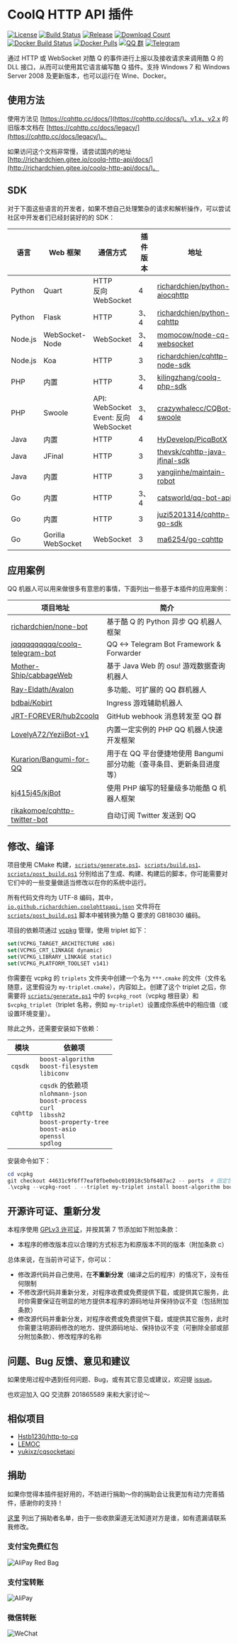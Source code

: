 # CoolQ HTTP API 插件

[![License](https://img.shields.io/github/license/richardchien/coolq-http-api.svg)](https://raw.githubusercontent.com/richardchien/coolq-http-api/master/LICENSE)
[![Build Status](https://img.shields.io/appveyor/ci/richardchien/coolq-http-api.svg)](https://ci.appveyor.com/project/richardchien/coolq-http-api)
[![Release](https://img.shields.io/github/release/richardchien/coolq-http-api.svg)](https://github.com/richardchien/coolq-http-api/releases)
[![Download Count](https://img.shields.io/github/downloads/richardchien/coolq-http-api/total.svg)](https://github.com/richardchien/coolq-http-api/releases)
[![Docker Build Status](https://img.shields.io/travis/richardchien/coolq-http-api.svg?label=docker%20build)](https://travis-ci.org/richardchien/coolq-http-api)
[![Docker Pulls](https://img.shields.io/docker/pulls/richardchien/cqhttp.svg)](https://hub.docker.com/r/richardchien/cqhttp/)
[![QQ 群](https://img.shields.io/badge/qq%E7%BE%A4-201865589-orange.svg)](https://jq.qq.com/?_wv=1027&k=5Euplde)
[![Telegram](https://img.shields.io/badge/telegram-chat-blue.svg)](https://t.me/cqhttp)

通过 HTTP 或 WebSocket 对酷 Q 的事件进行上报以及接收请求来调用酷 Q 的 DLL 接口，从而可以使用其它语言编写酷 Q 插件。支持 Windows 7 和 Windows Server 2008 及更新版本，也可以运行在 Wine、Docker。

## 使用方法

使用方法见 [https://cqhttp.cc/docs/](https://cqhttp.cc/docs/)。v1.x、v2.x 的旧版本文档在 [https://cqhttp.cc/docs/legacy/](https://cqhttp.cc/docs/legacy/)。

如果访问这个文档非常慢，请尝试国内的地址 [http://richardchien.gitee.io/coolq-http-api/docs/](http://richardchien.gitee.io/coolq-http-api/docs/)。

## SDK

对于下面这些语言的开发者，如果不想自己处理繁杂的请求和解析操作，可以尝试社区中开发者们已经封装好的的 SDK：

| 语言 | Web 框架 | 通信方式 | 插件版本 | 地址 | 作者 |
| --- | ------- | ------- | ------- | --- | ---- |
| Python | Quart | HTTP<br>反向 WebSocket | 4 | [richardchien/python-aiocqhttp](https://github.com/richardchien/python-aiocqhttp) | richardchien |
| Python | Flask | HTTP | 3、4 | [richardchien/python-cqhttp](https://github.com/richardchien/python-cqhttp) | richardchien |
| Node.js | WebSocket-Node | WebSocket | 3、4 | [momocow/node-cq-websocket](https://github.com/momocow/node-cq-websocket) | momocow |
| Node.js | Koa | HTTP | 3 | [richardchien/cqhttp-node-sdk](https://github.com/richardchien/cqhttp-node-sdk) | richardchien |
| PHP | 内置 | HTTP | 3、4 | [kilingzhang/coolq-php-sdk](https://github.com/kilingzhang/coolq-php-sdk) | kilingzhang |
| PHP | Swoole | API: WebSocket<br>Event: 反向 WebSocket | 3、4 | [crazywhalecc/CQBot-swoole](https://github.com/crazywhalecc/CQBot-swoole) | crazywhalecc |
| Java | 内置 | HTTP | 4 | [HyDevelop/PicqBotX](https://github.com/HyDevelop/PicqBotX) | Hykilpikonna |
| Java | JFinal | HTTP | 3 | [thevsk/cqhttp-java-jfinal-sdk](https://github.com/thevsk/cqhttp-java-jfinal-sdk) | thevsk |
| Java | 内置 | HTTP | 3 | [yangjinhe/maintain-robot](https://github.com/yangjinhe/maintain-robot) | yangjinhe |
| Go | 内置 | HTTP | 3、4 | [catsworld/qq-bot-api](https://github.com/catsworld/qq-bot-api) | catsworld<br>rikakomoe |
| Go | 内置 | HTTP | 3 | [juzi5201314/cqhttp-go-sdk](https://github.com/juzi5201314/cqhttp-go-sdk) | juzi5201314 |
| Go | Gorilla WebSocket | WebSocket | 3 | [ma6254/go-cqhttp](https://github.com/ma6254/go-cqhttp) | ma6254 |

## 应用案例

QQ 机器人可以用来做很多有意思的事情，下面列出一些基于本插件的应用案例：

| 项目地址 | 简介 |
| ------- | --- |
| [richardchien/none-bot](https://github.com/richardchien/none-bot) | 基于酷 Q 的 Python 异步 QQ 机器人框架 |
| [jqqqqqqqqqq/coolq-telegram-bot](https://github.com/jqqqqqqqqqq/coolq-telegram-bot) | QQ <-> Telegram Bot Framework & Forwarder |
| [Mother-Ship/cabbageWeb](https://github.com/Mother-Ship/cabbageWeb) | 基于 Java Web 的 osu! 游戏数据查询机器人 |
| [Ray-Eldath/Avalon](https://github.com/Ray-Eldath/Avalon) | 多功能、可扩展的 QQ 群机器人 |
| [bdbai/Kobirt](https://github.com/bdbai/Kobirt) | Ingress 游戏辅助机器人 |
| [JRT-FOREVER/hub2coolq](https://github.com/JRT-FOREVER/hub2coolq) | GitHub webhook 消息转发至 QQ 群 |
| [LovelyA72/YeziiBot-v1](https://github.com/LovelyA72/YeziiBot-v1) | 内置一定实例的 PHP QQ 机器人快速开发框架 |
| [Kurarion/Bangumi-for-QQ](https://github.com/Kurarion/Bangumi-for-QQ) | 用于在 QQ 平台便捷地使用 Bangumi 部分功能（查寻条目、更新条目进度等） |
| [kj415j45/kjBot](https://github.com/kj415j45/kjBot) | 使用 PHP 编写的轻量级多功能酷 Q 机器人框架 |
| [rikakomoe/cqhttp-twitter-bot](https://github.com/rikakomoe/cqhttp-twitter-bot) | 自动订阅 Twitter 发送到 QQ |

## 修改、编译

项目使用 CMake 构建，[`scripts/generate.ps1`](scripts/generate.ps1)、[`scripts/build.ps1`](scripts/build.ps1)、[`scripts/post_build.ps1`](scripts/post_build.ps1) 分别给出了生成、构建、构建后的脚本，你可能需要对它们中的一些变量做适当修改以在你的系统中运行。

所有代码文件均为 UTF-8 编码，其中，[`io.github.richardchien.coolqhttpapi.json`](io.github.richardchien.coolqhttpapi.json) 文件将在 [`scripts/post_build.ps1`](scripts/post_build.ps1) 脚本中被转换为酷 Q 要求的 GB18030 编码。

项目的依赖项通过 [vcpkg](https://github.com/Microsoft/vcpkg) 管理，使用 triplet 如下：

```cmake
set(VCPKG_TARGET_ARCHITECTURE x86)
set(VCPKG_CRT_LINKAGE dynamic)
set(VCPKG_LIBRARY_LINKAGE static)
set(VCPKG_PLATFORM_TOOLSET v141)
```

你需要在 vcpkg 的 `triplets` 文件夹中创建一个名为 `***.cmake` 的文件（文件名随意，这里假设为 `my-triplet.cmake`），内容如上。创建了这个 triplet 之后，你需要将 [`scripts/generate.ps1`](scripts/generate.ps1) 中的 `$vcpkg_root`（vcpkg 根目录）和 `$vcpkg_triplet`（triplet 名称，例如 `my-triplet`）设置成你系统中的相应值（或设置环境变量）。

除此之外，还需要安装如下依赖：

| 模块 | 依赖项 |
| --- | ----- |
| `cqsdk` | `boost-algorithm`<br>`boost-filesystem`<br>`libiconv` |
| `cqhttp` | `cqsdk` 的依赖项<br>`nlohmann-json`<br>`boost-process`<br>`curl`<br>`libssh2`<br>`boost-property-tree`<br>`boost-asio`<br>`openssl`<br>`spdlog` |

安装命令如下：

```ps1
cd vcpkg
git checkout 44631c9f6ff7eaf8fbe0ebc010918c5bf6407ac2 -- ports  # 固定包版本
.\vcpkg --vcpkg-root . --triplet my-triplet install boost-algorithm boost-filesystem libiconv nlohmann-json boost-process curl libssh2 boost-property-tree boost-asio openssl spdlog
```

## 开源许可证、重新分发

本程序使用 [GPLv3 许可证](https://github.com/richardchien/coolq-http-api/blob/master/LICENSE)，并按其第 7 节添加如下附加条款：

- 本程序的修改版本应以合理的方式标志为和原版本不同的版本（附加条款 c）

总体来说，在当前许可证下，你可以：

- 修改源代码并自己使用，在**不重新分发**（编译之后的程序）的情况下，没有任何限制
- 不修改源代码并重新分发，对程序收费或免费提供下载，或提供其它服务，此时你需要保证在明显的地方提供本程序的源码地址并保持协议不变（包括附加条款）
- 修改源代码并重新分发，对程序收费或免费提供下载，或提供其它服务，此时你需要注明源码修改的地方、提供源码地址、保持协议不变（可删除全部或部分附加条款）、修改程序的名称

## 问题、Bug 反馈、意见和建议

如果使用过程中遇到任何问题、Bug，或有其它意见或建议，欢迎提 [issue](https://github.com/richardchien/coolq-http-api/issues/new)。

也欢迎加入 QQ 交流群 201865589 来和大家讨论～

## 相似项目

- [Hstb1230/http-to-cq](https://github.com/Hstb1230/http-to-cq)
- [LEMOC](https://cqp.cc/t/29722)
- [yukixz/cqsocketapi](https://github.com/yukixz/cqsocketapi)

## 捐助

如果你觉得本插件挺好用的，不妨进行捐助～你的捐助会让我更加有动力完善插件，感谢你的支持！

[这里](https://github.com/richardchien/thanks) 列出了捐助者名单，由于一些收款渠道无法知道对方是谁，如有遗漏请联系我修改。

### 支付宝免费红包

![AliPay Red Bag](https://raw.githubusercontent.com/richardchien/coolq-http-api/master/docs/alipay-redbag.jpg)

### 支付宝转账

![AliPay](https://raw.githubusercontent.com/richardchien/coolq-http-api/master/docs/alipay.png)

### 微信转账

![WeChat](https://raw.githubusercontent.com/richardchien/coolq-http-api/master/docs/wechat.png)
